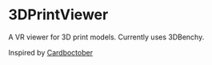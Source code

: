 # 3DPrintViewer

A VR viewer for 3D print models. Currently uses 3DBenchy.

Inspired by [Cardboctober](https://cardboctober.xyz/)
